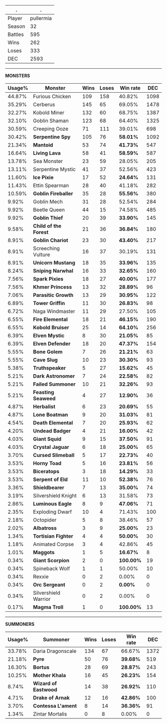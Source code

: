 .|.
|-|-
Player|pullermia
Season|32
Battles|595
Wins|262
Loses|333
DEC|2593

---
**MONSTERS**

Usage%|Monster|Wins|Loses|Win rate|DEC|
-|-|-|-|-|-|
44.87%|Furious Chicken|109|158|40.82%|1098|
35.29%|Cerberus|145|65|69.05%|1478|
32.27%|Kobold Miner|132|60|68.75%|1387|
32.10%|Goblin Shaman|123|68|64.40%|1325|
30.59%|Creeping Ooze|71|111|39.01%|698|
30.42%|**Serpentine Spy**|105|76|**58.01%**|1092|
21.34%|**Mantoid**|53|74|**41.73%**|547|
16.64%|**Living Lava**|58|41|**58.59%**|587|
13.78%|Sea Monster|23|59|28.05%|205|
13.11%|Serpentine Mystic|41|37|52.56%|423|
11.60%|**Ice Pixie**|17|52|**24.64%**|131|
11.43%|Ettin Spearman|28|40|41.18%|282|
10.59%|**Goblin Fireballer**|35|28|**55.56%**|380|
9.92%|Goblin Mech|31|28|52.54%|284|
9.92%|Beetle Queen|44|15|74.58%|485|
9.92%|**Goblin Thief**|20|39|**33.90%**|145|
9.58%|**Child of the Forest**|21|36|**36.84%**|180|
8.91%|**Goblin Chariot**|23|30|**43.40%**|217|
8.91%|Screeching Vulture|16|37|30.19%|131|
8.91%|**Unicorn Mustang**|18|35|**33.96%**|135|
8.24%|**Sniping Narwhal**|16|33|**32.65%**|160|
7.56%|**Spark Pixies**|18|27|**40.00%**|177|
7.56%|**Khmer Princess**|13|32|**28.89%**|96|
7.06%|**Parasitic Growth**|13|29|**30.95%**|122|
6.89%|**Tower Griffin**|11|30|**26.83%**|98|
6.72%|Naga Windmaster|11|29|27.50%|105|
6.55%|**Fire Elemental**|18|21|**46.15%**|190|
6.55%|**Kobold Bruiser**|25|14|**64.10%**|256|
6.39%|**Elven Mystic**|8|30|**21.05%**|85|
6.39%|**Elven Defender**|18|20|**47.37%**|154|
5.55%|**Bone Golem**|7|26|**21.21%**|63|
5.55%|**Cave Slug**|10|23|**30.30%**|93|
5.38%|**Truthspeaker**|5|27|**15.62%**|45|
5.21%|**Dark Astronomer**|7|24|**22.58%**|82|
5.21%|**Failed Summoner**|10|21|**32.26%**|93|
5.21%|**Feasting Seaweed**|4|27|**12.90%**|36|
4.87%|**Herbalist**|6|23|**20.69%**|55|
4.87%|**Lone Boatman**|9|20|**31.03%**|81|
4.54%|**Death Elemental**|7|20|**25.93%**|62|
4.20%|**Undead Badger**|4|21|**16.00%**|42|
4.03%|**Giant Squid**|9|15|**37.50%**|91|
4.03%|**Crystal Jaguar**|6|18|**25.00%**|65|
3.70%|**Cursed Slimeball**|5|17|**22.73%**|40|
3.53%|**Horny Toad**|5|16|**23.81%**|56|
3.53%|**Biceratops**|3|18|**14.29%**|33|
3.53%|**Serpent of Eld**|11|10|**52.38%**|76|
3.36%|**Shieldbearer**|7|13|**35.00%**|74|
3.19%|Silvershield Knight|6|13|31.58%|73|
2.86%|**Luminous Eagle**|8|9|**47.06%**|71|
2.35%|Exploding Dwarf|10|4|71.43%|100|
2.18%|Octopider|5|8|38.46%|57|
2.02%|**Albatross**|3|9|**25.00%**|23|
1.34%|**Tortisian Fighter**|4|4|**50.00%**|30|
1.18%|Animated Corpse|3|4|42.86%|45|
1.01%|**Maggots**|1|5|**16.67%**|8|
0.34%|**Giant Scorpion**|2|0|**100.00%**|19|
0.34%|Spineback Wolf|1|1|50.00%|10|
0.34%|Rexxie|0|2|0.00%|0|
0.34%|**Orc Sergeant**|0|2|**0.00%**|0|
0.34%|Silvershield Warrior|0|2|0.00%|0|
0.17%|**Magma Troll**|1|0|**100.00%**|13|

---
**SUMMONERS**

Usage%|Summoner|Wins|Loses|Win rate|DEC|
-|-|-|-|-|-|
33.78%|Daria Dragonscale|134|67|66.67%|1372|
21.18%|**Pyre**|50|76|**39.68%**|519|
16.30%|**Bortus**|28|69|**28.87%**|243|
10.25%|**Mother Khala**|16|45|**26.23%**|154|
8.74%|**Wizard of Eastwood**|14|38|**26.92%**|110|
4.71%|**Drake of Arnak**|12|16|**42.86%**|100|
3.70%|**Contessa L'ament**|8|14|**36.36%**|91|
1.34%|Zintar Mortalis|0|8|0.00%|0|
